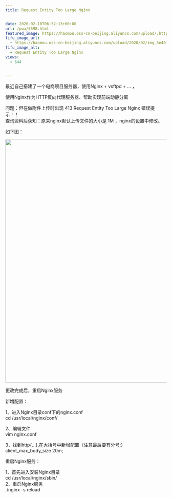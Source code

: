 ```yaml
---
title: Request Entity Too Large Nginx


date: 2020-02-10T06:32:13+00:00
url: /pwa/5598.html
featured_image: https://haomou.oss-cn-beijing.aliyuncs.com/upload/;https://haomou.oss-cn-beijing.aliyuncs.com/upload/2020/02/img_5e40f8dec0f46.png
fifu_image_url:
  - https://haomou.oss-cn-beijing.aliyuncs.com/upload/2020/02/img_5e40f8dec0f46.png
fifu_image_alt:
  - Request Entity Too Large Nginx
views:
  - 644


---
```

最近自己搭建了一个电商项目服务器，使用Nginx + vsftpd + &#8230; ，

使用Nginx作为HTTP反向代理服务器、帮助实现前端动静分离

问题：但在做附件上传时出现 413 Request Entity Too Large Nginx 错误提示！！  
查询资料后获知：原来nginx默认上传文件的大小是 1M ，nginx的设置中修改。

如下图：

<p id="lZafxMN">
  <img loading="lazy" width="804" height="760" class="alignnone size-full wp-image-5600 shadow" src="https://haomou.oss-cn-beijing.aliyuncs.com/upload/2020/02/img_5e40f8dec0f46.png?x-oss-process=image/quality,q_10/resize,m_lfit,w_200" data-src="https://haomou.oss-cn-beijing.aliyuncs.com/upload/2020/02/img_5e40f8dec0f46.png?x-oss-process=image/format,webp" alt="" srcset="https://haomou.oss-cn-beijing.aliyuncs.com/upload/2020/02/img_5e40f8dec0f46.png?x-oss-process=image/format,webp 804w, https://haomou.oss-cn-beijing.aliyuncs.com/upload/2020/02/img_5e40f8dec0f46.png?x-oss-process=image/quality,q_50/resize,m_fill,w_300,h_284/format,webp 300w, https://haomou.oss-cn-beijing.aliyuncs.com/upload/2020/02/img_5e40f8dec0f46.png?x-oss-process=image/quality,q_50/resize,m_fill,w_768,h_726/format,webp 768w, https://haomou.oss-cn-beijing.aliyuncs.com/upload/2020/02/img_5e40f8dec0f46.png?x-oss-process=image/quality,q_50/resize,m_fill,w_635,h_600/format,webp 635w" sizes="(max-width: 804px) 100vw, 804px" />
</p>

更改完成后，重启Nginx服务

新增配置：

1、进入Nginx目录conf下的nginx.conf  
cd /usr/local/nginx/conf/

2、编辑文件  
vim nginx.conf

3、找到http{&#8230;},在大括号中新增配置（注意最后要有分号;）  
client\_max\_body_size 20m;

重启Nginx服务：

1、首先进入安装Nginx目录  
cd /usr/local/nginx/sbin/  
2、重启Nginx服务  
./nginx -s reload